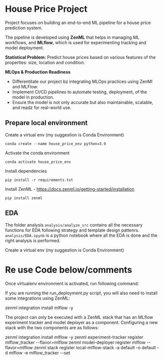 # House Price Project

Project focuses on building an end-to-end ML pipeline for a house price prediction system.

The pipeline is developed using **ZenML** that helps in managing ML workflows, and **MLflow**, which is used for experimenting tracking and model deployment.

**Statistical Problem:** Predict house prices based on various features of the properties: size, location and condition.

**MLOps & Production Readiness**
- Differentitate our project bz integrating MLOps practices using ZenMl and MLFlow.
- Implement CI/CD pipelines to automate testing, deployment, of the model in production.
- Ensure the model is not only accurate but also maintainable, scalable, and readz for real-world use.

## Prepare local environment

Create a virtual env
(my suggestion is Conda Environment)

```
conda create --name house_price_env python=3.9
```

Activate the conda environment

```
conda activate house_price_env
```

Install dependencies

```
pip install -r requirements.txt
```

Install ZenML - https://docs.zenml.io/getting-started/installation 
```
pip install zenml
```

## EDA

The folder analysis `analysis/analyze_src` contains all the necessary functions for EDA following strategy and template design pattenrs. `analysis/EDA.ipynb` is a python notebook where all the EDA is done and the right analysis is performed.

Create a virtual env
(my suggestion is Conda Environment)

# Re use Code below/comments

Once virtualenv environment is activated, run following command:


If you are running the run_deployment.py script, you will also need to install some integrations using ZenML:

zenml integration install mlflow -y 

The project can only be executed with a ZenML stack that has an MLflow experiment tracker and model deployer as a component. Configuring a new stack with the two components are as follows:

zenml integration install mlflow -y
zenml experiment-tracker register mlflow_tracker --flavor=mlflow
zenml model-deployer register mlflow --flavor=mlflow
zenml stack register local-mlflow-stack -a default -o default -d mlflow -e mlflow_tracker --set
